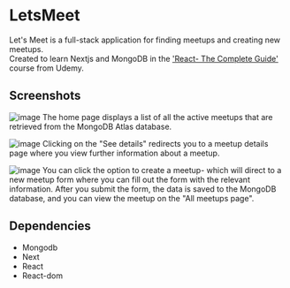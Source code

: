 # LetsMeet

Let's Meet is a full-stack application for finding meetups and creating new meetups. 
<br>
Created to learn Nextjs and MongoDB in the ['React- The Complete Guide'](https://www.udemy.com/course/react-the-complete-guide-incl-redux/) course from Udemy.

## Screenshots
![image](https://user-images.githubusercontent.com/82968631/148489163-9e2a0004-1447-452e-bec3-f9acfa2ccb42.png)
The home page displays a list of all the active meetups that are retrieved from the MongoDB Atlas database.

![image](https://user-images.githubusercontent.com/82968631/148489174-e795d2c8-d638-4279-b512-e9fc2c6defd6.png)
Clicking on the "See details" redirects you to a meetup details page where you view further information about a meetup.

![image](https://user-images.githubusercontent.com/82968631/148489183-86ab0751-f56b-45a2-b33b-e644fc27f13a.png)
You can click the option to create a meetup- which will direct to a new meetup form where you can fill out the form with the relevant information. After you submit the form, the data is saved to the MongoDB database, and you can view the meetup on the "All meetups page".

## Dependencies
- Mongodb
- Next
- React
- React-dom
